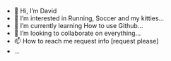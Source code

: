 - 👋 Hi, I’m David
- 👀 I’m interested in Running, Soccer and my kitties...
- 🌱 I’m currently learning How to use Github...
- 💞️ I’m looking to collaborate on everything...
- 📫 How to reach me request info [request please]
- ...

<!---
davidhernz64/davidhernz64 is a ✨ special ✨ repository because its `FirstRepo.md` (this file) appears on your GitHub profile.
You can click the Preview link to take a look at your changes.
--->

